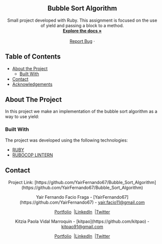 
<!-- PROJECT LOGO -->
<br />
<p align="center">
  <h2 align="center"> Bubble Sort Algorithm </h2>
  <p align="center">
    Small project developed with Ruby. This assignment is focused on the use of yield and passing a block to a method.
    <br />
    <a href="https://github.com/YairFernando67/Bubble_Sort_Algorithm"><strong>Explore the docs »</strong></a>
    <br />
    <br />
    <a href="https://github.com/YairFernando67/Bubble_Sort_Algorithm/issues">Report Bug</a>
    ·
  </p>
</p>
<!-- TABLE OF CONTENTS -->

## Table of Contents
- [About the Project](#about-the-project)
  - [Built With](#built-with)
- [Contact](#contact)
- [Acknowledgements](#acknowledgements)
<!-- ABOUT THE PROJECT -->

## About The Project
In this project we make an implementation of the bubble sort algorithm as a way to use yield:

### Built With
The project was developed using the following technologies:
- [RUBY](https://www.ruby-lang.org/es/)
- [RUBOCOP LINTERN](https://github.com/microverseinc/linters-config/tree/master/ruby)
<!-- CONTACT -->
## Contact
<p align="center">
Project Link: [https://github.com/YairFernando67/Bubble_Sort_Algorithm](https://github.com/YairFernando67/Bubble_Sort_Algorithm)
</p>
<p align="center">
  Yair Fernando Facio Fraga - [YairFernando67](https://github.com/YairFernando67) - <a target="_blank"      href="https://mail.google.com/mail/?view=cm&fs=1&tf=1&to=yair.facio11@gmail.com" class="tooltip"  title="Email me">
    yair.facio11@gmail.com
  </a>
</p>
<p align="center" style="display: flex; justify-content: center; align-items: center;">
    <a target="_blank" href="https://yairfernando67.github.io/Portfolio/">
        Portfolio
    </a> &nbsp; |
    <a target="_blank" href="https://www.linkedin.com/in/softwaredeveloperyairfacio/">
      LinkedIn
    </a> &nbsp; |
    <a target="_blank" href="https://twitter.com/YairFernando18">
      Twitter
    </a>
</p>
<p align="center">
  Kitzia Paola Vidal Marroquin - [kitpao](https://github.com/kitpao) - <a target="_blank"      href="https://mail.google.com/mail/?view=cm&fs=1&tf=1&to=kitpao91@gmail.com" class="tooltip"  title="Email me">
    kitpao91@gmail.com
  </a>
</p>
<p align="center" style="display: flex; justify-content: center; align-items: center;">
    <a target="_blank" href="https://github.com/kitpao/Personal_Projects">
        Portfolio
    </a> &nbsp; |
    <a target="_blank" href="https://www.linkedin.com/in/kitzia-paola-vidal/">
      LinkedIn
    </a> &nbsp; |
    <a target="_blank" href="https://twitter.com/Kitpao1">
      Twitter
    </a>
</p>
<!-- ACKNOWLEDGEMENTS -->
